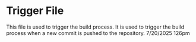 # Trigger File

This file is used to trigger the build process. It is used to trigger the build process when a new commit is pushed to the repository.
7/20/2025 126pm
